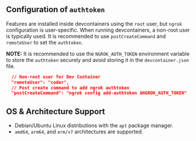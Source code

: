 ## Configuration of `authtoken`

Features are installed inside devcontainers using the `root` user, but `ngrok` configuration is user-specific. When running devcontainers, a non-root user is typically used. It is recommended to use `postCreateCommand` and `remoteUser` to set the `authtoken`.

**NOTE:** It is recommended to use the `NGROK_AUTH_TOKEN` environment variable to store the `authtoken` securely and avoid storing it in the `devcontainer.json` file.

```json
  // Non-root user for Dev Container
  "remoteUser": "coder",
  // Post create command to add ngrok authtoken
  "postCreateCommand": "ngrok config add-authtoken $NGROK_AUTH_TOKEN"
```

## OS & Architecture Support

- Debian/Ubuntu Linux distributions with the `apt` package manager.
- `amd64`, `arm64`, and `arm/v7` architectures are supported.

